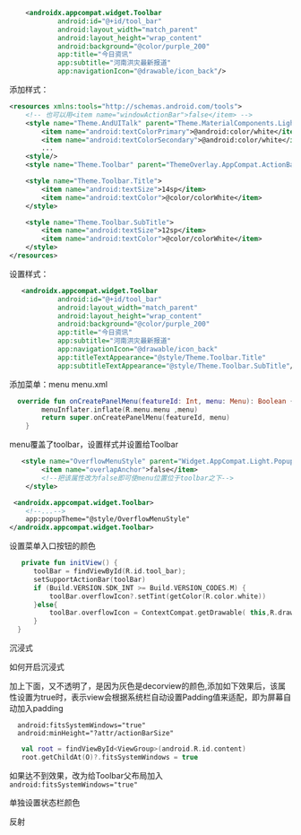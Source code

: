 
```xml
    <androidx.appcompat.widget.Toolbar
            android:id="@+id/tool_bar"
            android:layout_width="match_parent"
            android:layout_height="wrap_content"
            android:background="@color/purple_200"
            app:title="今日资讯"
            app:subtitle="河南洪灾最新报道"
            app:navigationIcon="@drawable/icon_back"/>
```

添加样式：

```xml
<resources xmlns:tools="http://schemas.android.com/tools">
    <!-- 也可以用<item name="windowActionBar">false</item> -->
    <style name="Theme.AndUITalk" parent="Theme.MaterialComponents.Light.NoActionBar">
        <item name="android:textColorPrimary">@android:color/white</item>
        <item name="android:textColorSecondary">@android:color/white</item>
        ...
    <style/>
    <style name="Theme.Toolbar" parent="ThemeOverlay.AppCompat.ActionBar"/>

    <style name="Theme.Toolbar.Title">
        <item name="android:textSize">14sp</item>
        <item name="android:textColor">@color/colorWhite</item>
    </style>

    <style name="Theme.Toolbar.SubTitle">
        <item name="android:textSize">12sp</item>
        <item name="android:textColor">@color/colorWhite</item>
    </style>
</resources>
```


设置样式：
```xml
   <androidx.appcompat.widget.Toolbar
            android:id="@+id/tool_bar"
            android:layout_width="match_parent"
            android:layout_height="wrap_content"
            android:background="@color/purple_200"
            app:title="今日资讯"
            app:subtitle="河南洪灾最新报道"
            app:navigationIcon="@drawable/icon_back"
            app:titleTextAppearance="@style/Theme.Toolbar.Title"
            app:subtitleTextAppearance="@style/Theme.Toolbar.SubTitle"/>
```
添加菜单：menu menu.xml
```kotlin
  override fun onCreatePanelMenu(featureId: Int, menu: Menu): Boolean {
        menuInflater.inflate(R.menu.menu ,menu)
        return super.onCreatePanelMenu(featureId, menu)
    }
```

menu覆盖了toolbar，设置样式并设置给Toolbar
```xml
   <style name="OverflowMenuStyle" parent="Widget.AppCompat.Light.PopupMenu.Overflow">
        <item name="overlapAnchor">false</item>  
        <!--把该属性改为false即可使menu位置位于toolbar之下-->
    </style>
```


```xml
 <androidx.appcompat.widget.Toolbar>
    <!--...-->
    app:popupTheme="@style/OverflowMenuStyle"
</androidx.appcompat.widget.Toolbar>
```


设置菜单入口按钮的颜色
  ```kotlin
     private fun initView() {
        toolBar = findViewById(R.id.tool_bar);
        setSupportActionBar(toolBar)
        if (Build.VERSION.SDK_INT >= Build.VERSION_CODES.M) {
            toolBar.overflowIcon?.setTint(getColor(R.color.white))
        }else{
            toolBar.overflowIcon = ContextCompat.getDrawable( this,R.drawable.more);
        }
    }
  ```

沉浸式

如何开启沉浸式
<!-- Base application theme. -->
<style name="AppTheme" parent="Theme.AppCompat.Light.NoActionBar">
        <!-- 开启沉浸式状态栏 -->
        <item name="android:windowTranslucentStatus">true</item>
        <item name="android:windowTranslucentNavigation">true</item>
</style>

加上下面，又不透明了，是因为灰色是decorview的颜色,添加如下效果后，该属性设置为true时，表示view会根据系统栏自动设置Padding值来适配，即为屏幕自动加入padding
```
  android:fitsSystemWindows="true"
  android:minHeight="?attr/actionBarSize"
```
```kotlin
   val root = findViewById<ViewGroup>(android.R.id.content)
   root.getChildAt(O)?.fitsSystemWindows = true
```
如果达不到效果，改为给Toolbar父布局加入 `android:fitsSystemWindows="true"`

单独设置状态栏颜色








  反射

